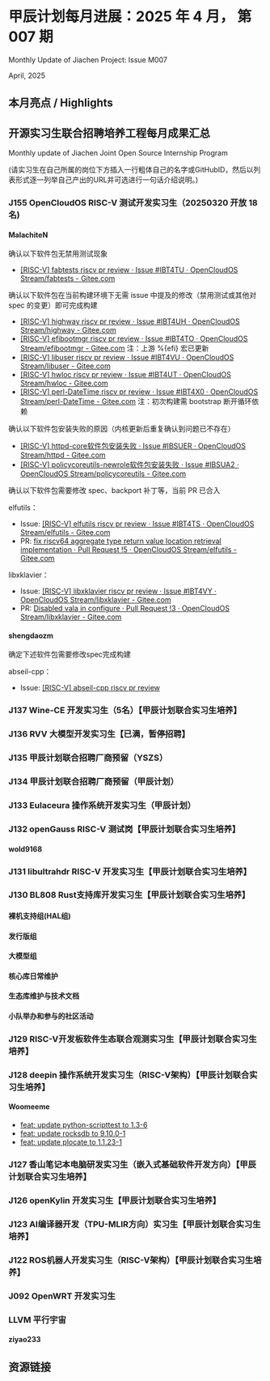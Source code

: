# 甲辰计划每月进展：2025 年 4 月， 第 007 期

Monthly Update of Jiachen Project: Issue M007

April, 2025

## 本月亮点 / Highlights

## 开源实习生联合招聘培养工程每月成果汇总

Monthly update of Jiachen Joint Open Source Internship Program

(请实习生在自己所属的岗位下方插入一行粗体自己的名字或GitHubID，然后以列表形式逐一列举自己产出的URL并可选进行一句话介绍说明。)

### J155 OpenCloudOS RISC-V 测试开发实习生（20250320 开放 18 名)

#### MalachiteN

确认以下软件包无禁用测试现象

- [[RISC-V] fabtests riscv pr review · Issue #IBT4TU · OpenCloudOS Stream/fabtests - Gitee.com](https://gitee.com/opencloudos-stream/fabtests/issues/IBT4TU#note_39371554)

确认以下软件包在当前构建环境下无需 issue 中提及的修改（禁用测试或其他对 spec 的变更）即可完成构建

- [[RISC-V] highway riscv pr review · Issue #IBT4UH · OpenCloudOS Stream/highway - Gitee.com](https://gitee.com/opencloudos-stream/highway/issues/IBT4UH)
- [[RISC-V] efibootmgr riscv pr review · Issue #IBT4TO · OpenCloudOS Stream/efibootmgr - Gitee.com](https://gitee.com/opencloudos-stream/efibootmgr/issues/IBT4TO) 注：上游 %{efi} 宏已更新
- [[RISC-V] libuser riscv pr review · Issue #IBT4VU · OpenCloudOS Stream/libuser - Gitee.com](https://gitee.com/opencloudos-stream/libuser/issues/IBT4VU)
- [[RISC-V] hwloc riscv pr review · Issue #IBT4UT · OpenCloudOS Stream/hwloc - Gitee.com](https://gitee.com/opencloudos-stream/hwloc/issues/IBT4UT)
- [[RISC-V] perl-DateTime riscv pr review · Issue #IBT4X0 · OpenCloudOS Stream/perl-DateTime - Gitee.com](https://gitee.com/opencloudos-stream/perl-DateTime/issues/IBT4X0) 注：初次构建需 bootstrap 断开循环依赖

确认以下软件包安装失败的原因（内核更新后重复确认到问题已不存在）

- [[RISC-V] httpd-core软件包安装失败 · Issue #IBSUER · OpenCloudOS Stream/httpd - Gitee.com](https://gitee.com/opencloudos-stream/httpd/issues/IBSUER#note_39488776)
- [[RISC-V] policycoreutils-newrole软件包安装失败 · Issue #IBSUA2 · OpenCloudOS Stream/policycoreutils - Gitee.com](https://gitee.com/opencloudos-stream/policycoreutils/issues/IBSUA2) 

确认以下软件包需要修改 spec、backport 补丁等，当前 PR 已合入

elfutils：

- Issue: [[RISC-V] elfutils riscv pr review · Issue #IBT4TS · OpenCloudOS Stream/elfutils - Gitee.com](https://gitee.com/opencloudos-stream/elfutils/issues/IBT4TS)
- PR: [fix riscv64 aggregate type return value location retrieval implementation · Pull Request !5 · OpenCloudOS Stream/elfutils - Gitee.com](https://gitee.com/opencloudos-stream/elfutils/pulls/5)

libxklavier：

- Issue: [[RISC-V] libxklavier riscv pr review · Issue #IBT4VY · OpenCloudOS Stream/libxklavier - Gitee.com](https://gitee.com/opencloudos-stream/libxklavier/issues/IBT4VY)
- PR: [Disabled vala in configure · Pull Request !3 · OpenCloudOS Stream/libxklavier - Gitee.com](https://gitee.com/opencloudos-stream/libxklavier/pulls/3)

#### shengdaozm

确定下述软件包需要修改spec完成构建

abseil-cpp：

 - Issue: [[RISC-V] abseil-cpp riscv pr review](https://gitee.com/opencloudos-stream/abseil-cpp/issues/IBT4SX?from=project-issue)


### J137  Wine-CE 开发实习生（5名）【甲辰计划联合实习生培养】

### J136 RVV 大模型开发实习生【已满，暂停招聘】

### J135 甲辰计划联合招聘厂商预留（YSZS）

### J134 甲辰计划联合招聘厂商预留（甲辰计划）

### J133 Eulaceura 操作系统开发实习生（甲辰计划）

### J132 openGauss RISC-V 测试岗【甲辰计划联合实习生培养】

#### wold9168

### J131 libultrahdr RISC-V 开发实习生【甲辰计划联合实习生培养】

### J130 BL808 Rust支持库开发实习生【甲辰计划联合实习生培养】

#### 裸机支持组(HAL组)

#### 发行版组

#### 大模型组

#### 核心库日常维护

#### 生态库维护与技术文档

#### 小队举办和参与的社区活动

### J129 RISC-V开发板软件生态联合观测实习生【甲辰计划联合实习生培养】

### J128 deepin 操作系统开发实习生（RISC-V架构）【甲辰计划联合实习生培养】

#### Woomeeme

* [feat: update python-scripttest to 1.3-6](https://github.com/deepin-community/python-scripttest/pull/1)
* [feat: update rocksdb to 9.10.0-1](https://github.com/deepin-community/rocksdb/pull/1)
* [feat: update plocate to 1.1.23-1](https://github.com/deepin-community/plocate/pull/2)

### J127 香山笔记本电脑研发实习生（嵌入式基础软件开发方向）【甲辰计划联合实习生培养】

### J126 openKylin 开发实习生【甲辰计划联合实习生培养】

### J123 AI编译器开发（TPU-MLIR方向）实习生【甲辰计划联合实习生培养】

### J122 ROS机器人开发实习生（RISC-V架构）【甲辰计划联合实习生培养】

### J092 OpenWRT 开发实习生

### LLVM 平行宇宙

#### ziyao233

## 资源链接
